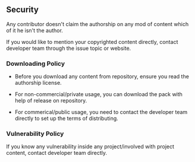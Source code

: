 ## Security

Any contributor doesn't claim the authorship on any mod of content which of it he isn't the author.

If you would like to mention your copyrighted content directly, contact developer team through the issue topic or website.

### Downloading Policy

- Before you download any content from repository, ensure you read the authorship license.

- For non-commercial/private usage, you can download the pack with help of release on repository.

- For commerical/public usage, you need to contact the developer team directly to set up the terms of distributing.

### Vulnerability Policy

If you know any vulnerability inside any project/involved with project content, contact developer team directly.
